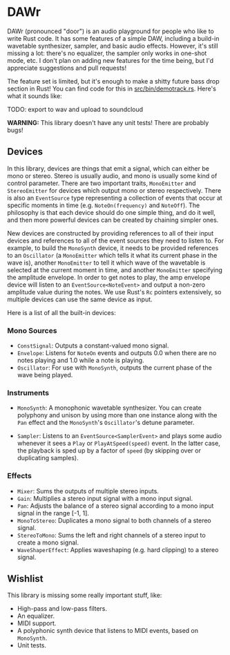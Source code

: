 # DAWr

DAWr (pronounced "door") is an audio playground for people who like to write
Rust code. It has some features of a simple DAW, including a build-in wavetable
synthesizer, sampler, and basic audio effects. However, it's still missing
a lot: there's no equalizer, the sampler only works in one-shot mode, etc.
I don't plan on adding new features for the time being, but I'd appreciate
suggestions and pull requests!

The feature set is limited, but it's enough to make a shitty future bass drop
section in Rust! You can find code for this in
[src/bin/demotrack.rs](src/bin/demotrack.rs). Here's what it sounds like:

TODO: export to wav and upload to soundcloud

**WARNING:** This library doesn't have any unit tests! There are probably bugs!

## Devices

In this library, devices are things that emit a signal, which can either be mono
or stereo. Stereo is usually audio, and mono is usually some kind of control
parameter. There are two important traits, `MonoEmitter` and `StereoEmitter` for
devices which output mono or stereo respectively. There is also an `EventSource`
type representing a collection of events that occur at specific moments in time
(e.g. `NoteOn(frequency)` and `NoteOff`). The philosophy is that each device
should do one simple thing, and do it well, and then more powerful devices can
be created by chaining simpler ones.

New devices are constructed by providing references to all of their input
devices and references to all of the event sources they need to listen to. For
example, to build the `MonoSynth` device, it needs to be provided references to
an `Oscillator` (a `MonoEmitter` which tells it what its current phase in the
wave is), another `MonoEmitter` to tell it which wave of the wavetable is
selected at the current moment in time, and another `MonoEmitter` specifying the
amplitude envelope. In order to get notes to play, the amp envelope device will
listen to an `EventSource<NoteEvent>` and output a non-zero amplitude value
during the notes. We use Rust's `Rc` pointers extensively, so multiple devices
can use the same device as input.

Here is a list of all the built-in devices:

### Mono Sources

- `ConstSignal`: Outputs a constant-valued mono signal.
- `Envelope`: Listens for `NoteOn` events and outputs 0.0 when there are no notes
  playing and 1.0 while a note is playing.
- `Oscillator`: For use with `MonoSynth`, outputs the current phase of the wave
  being played.

### Instruments

- `MonoSynth`: A monophonic wavetable synthesizer. You can create polyphony and
  unison by using more than one instance along with the `Pan` effect and the
  `MonoSynth`'s `Oscillator`'s detune parameter.

- `Sampler`: Listens to an `EventSource<SamplerEvent>` and plays some audio
  whenever it sees a `Play` or `PlayAtSpeed(speed)` event. In the latter case,
  the playback is sped up by a factor of `speed` (by skipping over or
  duplicating samples).

### Effects

- `Mixer`: Sums the outputs of multiple stereo inputs.
- `Gain`: Multiplies a stereo input signal with a mono input signal.
- `Pan`: Adjusts the balance of a stereo signal according to a mono input signal
  in the range [-1, 1].
- `MonoToStereo`: Duplicates a mono signal to both channels of a stereo signal.
- `StereoToMono`: Sums the left and right channels of a stereo input to create
  a mono signal.
- `WaveShaperEffect`: Applies waveshaping (e.g. hard clipping) to a stereo
  signal.

## Wishlist

This library is missing some really important stuff, like:

- High-pass and low-pass filters.
- An equalizer.
- MIDI support.
- A polyphonic synth device that listens to MIDI events, based on `MonoSynth`.
- Unit tests.
